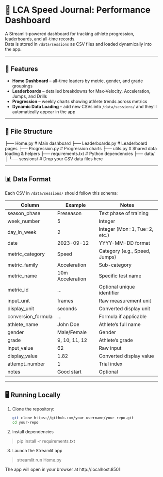 # 🏃 LCA Speed Journal: Performance Dashboard

A Streamlit-powered dashboard for tracking athlete progression, leaderboards, and all-time records.  
Data is stored in `/data/sessions` as CSV files and loaded dynamically into the app.

---

## 🚀 Features
- **Home Dashboard** – all-time leaders by metric, gender, and grade groupings
- **Leaderboards** – detailed breakdowns for Max-Velocity, Acceleration, Jumps, and Drills
- **Progression** – weekly charts showing athlete trends across metrics
- **Dynamic Data Loading** – add new CSVs into `/data/sessions/` and they’ll automatically appear in the app

---

## 📂 File Structure
├── Home.py # Main dashboard
├── Leaderboards.py # Leaderboard pages
├── Progression.py # Progression charts
├── utils.py # Shared data loading & helpers
├── requirements.txt # Python dependencies
├── data/
│ └── sessions/ # Drop your CSV data files here

---

## 📊 Data Format
Each CSV in `/data/sessions/` should follow this schema:

| Column         | Example         | Notes                                  |
|----------------|-----------------|----------------------------------------|
| season_phase   | Preseason       | Text phase of training                  |
| week_number    | 5               | Integer                                |
| day_in_week    | 2               | Integer (Mon=1, Tue=2, etc.)           |
| date           | 2023-09-12      | YYYY-MM-DD format                      |
| metric_category| Speed           | Category (e.g., Speed, Jumps)          |
| metric_family  | Acceleration    | Sub-category                           |
| metric_name    | 10m Acceleration| Specific test name                     |
| metric_id      | …               | Optional unique identifier             |
| input_unit     | frames          | Raw measurement unit                   |
| display_unit   | seconds         | Converted display unit                 |
| conversion_formula | …           | Formula if applicable                  |
| athlete_name   | John Doe        | Athlete’s full name                    |
| gender         | Male/Female     | Gender                                 |
| grade          | 9, 10, 11, 12   | Athlete’s grade                        |
| input_value    | 62              | Raw input                              |
| display_value  | 1.82            | Converted display value                |
| attempt_number | 1               | Trial index                            |
| notes          | Good start      | Optional                               |

---

## 🖥️ Running Locally
1. Clone the repository:
   ```bash
   git clone https://github.com/your-username/your-repo.git
   cd your-repo
2. Install dependencies
> pip install -r requirements.txt
3. Launch the Streamlit app
> streamlit run Home.py

The app will open in your browser at http://localhost:8501
